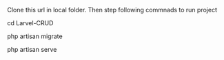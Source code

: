 Clone this url in local folder. Then step following commnads to run project

cd Larvel-CRUD		

php artisan migrate

php artisan serve
